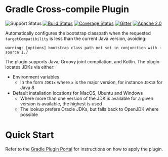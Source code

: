 # Gradle Cross-compile Plugin

![Support Status](https://img.shields.io/badge/nebula-supported-brightgreen.svg)
[![Build Status](https://travis-ci.org/nebula-plugins/gradle-cross-compile-plugin.svg?branch=master)](https://travis-ci.org/nebula-plugins/gradle-cross-compile-plugin)
[![Coverage Status](https://coveralls.io/repos/nebula-plugins/gradle-cross-compile-plugin/badge.svg?branch=master&service=github)](https://coveralls.io/github/nebula-plugins/gradle-cross-compile-plugin?branch=master)
[![Gitter](https://badges.gitter.im/Join%20Chat.svg)](https://gitter.im/nebula-plugins/gradle-cross-compile-plugin?utm_source=badgeutm_medium=badgeutm_campaign=pr-badge)
[![Apache 2.0](https://img.shields.io/github/license/nebula-plugins/gradle-cross-compile-plugin.svg)](http://www.apache.org/licenses/LICENSE-2.0)

Automatically configures the bootstrap classpath when the requested `targetCompatibility` is less than the current Java version, avoiding:

	warning: [options] bootstrap class path not set in conjunction with -source 1.7

The plugin supports Java, Groovy joint compilation, and Kotlin. The plugin locates JDKs via either:

- Environment variables
    - In the form `JDK1x` where `x` is the major version, for instance `JDK18` for Java 8
- Default installation locations for MacOS, Ubuntu and Windows
    - Where more than one version of the JDK is available for a given version is available, the highest is used
    - The lookup prefers Oracle JDKs, but falls back to OpenJDK where possible 

# Quick Start

Refer to the [Gradle Plugin Portal](https://plugins.gradle.org/plugin/nebula.cross-compile) for instructions on how to apply the plugin.
